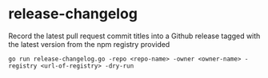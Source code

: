 # release-changelog
Record the latest pull request commit titles into a Github release tagged with the latest version from the npm registry provided

`go run release-changelog.go -repo <repo-name> -owner <owner-name> -registry <url-of-registry> -dry-run`
